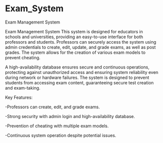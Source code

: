 # Exam_System
Exam Management System


Exam Management System
This system is designed for educators in schools and universities, providing an easy-to-use interface for both professors and students. Professors can securely access the system using admin credentials to create, edit, update, and grade exams, as well as post grades. The system allows for the creation of various exam models to prevent cheating.

A high-availability database ensures secure and continuous operations, protecting against unauthorized access and ensuring system reliability even during network or hardware failures. The system is designed to prevent students from accessing exam content, guaranteeing secure test creation and exam-taking.

Key Features:

-Professors can create, edit, and grade exams.

-Strong security with admin login and high-availability database.

-Prevention of cheating with multiple exam models.

-Continuous system operation despite potential issues.
